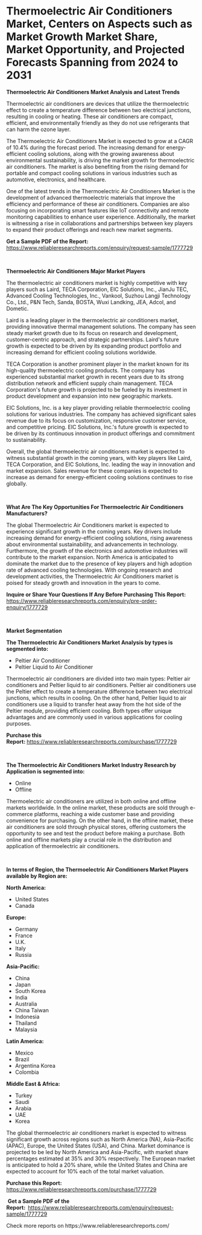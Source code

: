 <p><h1>Thermoelectric Air Conditioners Market, Centers on Aspects such as Market Growth Market Share, Market Opportunity, and Projected Forecasts Spanning from 2024 to 2031</h1></p><p><strong>Thermoelectric Air Conditioners Market Analysis and Latest Trends</strong></p>
<p><p>Thermoelectric air conditioners are devices that utilize the thermoelectric effect to create a temperature difference between two electrical junctions, resulting in cooling or heating. These air conditioners are compact, efficient, and environmentally friendly as they do not use refrigerants that can harm the ozone layer.</p><p>The Thermoelectric Air Conditioners Market is expected to grow at a CAGR of 10.4% during the forecast period. The increasing demand for energy-efficient cooling solutions, along with the growing awareness about environmental sustainability, is driving the market growth for thermoelectric air conditioners. The market is also benefiting from the rising demand for portable and compact cooling solutions in various industries such as automotive, electronics, and healthcare.</p><p>One of the latest trends in the Thermoelectric Air Conditioners Market is the development of advanced thermoelectric materials that improve the efficiency and performance of these air conditioners. Companies are also focusing on incorporating smart features like IoT connectivity and remote monitoring capabilities to enhance user experience. Additionally, the market is witnessing a rise in collaborations and partnerships between key players to expand their product offerings and reach new market segments.</p></p>
<p><strong>Get a Sample PDF of the Report:&nbsp;</strong> <a href="https://www.reliableresearchreports.com/enquiry/request-sample/1777729">https://www.reliableresearchreports.com/enquiry/request-sample/1777729</a></p>
<p>&nbsp;</p>
<p><strong>Thermoelectric Air Conditioners Major Market Players</strong></p>
<p><p>The thermoelectric air conditioners market is highly competitive with key players such as Laird, TECA Corporation, EIC Solutions, Inc., JianJu TEC, Advanced Cooling Technologies, Inc., Vankool, Suzhou Langji Technology Co., Ltd., P&N Tech, Sanda, BOSTA, Wuxi Landking, JEA, Adcol, and Dometic. </p><p>Laird is a leading player in the thermoelectric air conditioners market, providing innovative thermal management solutions. The company has seen steady market growth due to its focus on research and development, customer-centric approach, and strategic partnerships. Laird's future growth is expected to be driven by its expanding product portfolio and increasing demand for efficient cooling solutions worldwide.</p><p>TECA Corporation is another prominent player in the market known for its high-quality thermoelectric cooling products. The company has experienced substantial market growth in recent years due to its strong distribution network and efficient supply chain management. TECA Corporation's future growth is projected to be fueled by its investment in product development and expansion into new geographic markets.</p><p>EIC Solutions, Inc. is a key player providing reliable thermoelectric cooling solutions for various industries. The company has achieved significant sales revenue due to its focus on customization, responsive customer service, and competitive pricing. EIC Solutions, Inc.'s future growth is expected to be driven by its continuous innovation in product offerings and commitment to sustainability.</p><p>Overall, the global thermoelectric air conditioners market is expected to witness substantial growth in the coming years, with key players like Laird, TECA Corporation, and EIC Solutions, Inc. leading the way in innovation and market expansion. Sales revenue for these companies is expected to increase as demand for energy-efficient cooling solutions continues to rise globally.</p></p>
<p>&nbsp;</p>
<p><strong>What Are The Key Opportunities For Thermoelectric Air Conditioners Manufacturers?</strong></p>
<p><p>The global Thermoelectric Air Conditioners market is expected to experience significant growth in the coming years. Key drivers include increasing demand for energy-efficient cooling solutions, rising awareness about environmental sustainability, and advancements in technology. Furthermore, the growth of the electronics and automotive industries will contribute to the market expansion. North America is anticipated to dominate the market due to the presence of key players and high adoption rate of advanced cooling technologies. With ongoing research and development activities, the Thermoelectric Air Conditioners market is poised for steady growth and innovation in the years to come.</p></p>
<p><strong>Inquire or Share Your Questions If Any Before Purchasing This Report:</strong> <a href="https://www.reliableresearchreports.com/enquiry/pre-order-enquiry/1777729">https://www.reliableresearchreports.com/enquiry/pre-order-enquiry/1777729</a></p>
<p>&nbsp;</p>
<p><strong>Market Segmentation</strong></p>
<p><strong>The Thermoelectric Air Conditioners Market Analysis by types is segmented into:</strong></p>
<p><ul><li>Peltier Air Conditioner</li><li>Peltier Liquid to Air Conditioner</li></ul></p>
<p><p>Thermoelectric air conditioners are divided into two main types: Peltier air conditioners and Peltier liquid to air conditioners. Peltier air conditioners use the Peltier effect to create a temperature difference between two electrical junctions, which results in cooling. On the other hand, Peltier liquid to air conditioners use a liquid to transfer heat away from the hot side of the Peltier module, providing efficient cooling. Both types offer unique advantages and are commonly used in various applications for cooling purposes.</p></p>
<p><strong>Purchase this Report:&nbsp;</strong><a href="https://www.reliableresearchreports.com/purchase/1777729">https://www.reliableresearchreports.com/purchase/1777729</a></p>
<p>&nbsp;</p>
<p><strong>The Thermoelectric Air Conditioners Market Industry Research by Application is segmented into:</strong></p>
<p><ul><li>Online</li><li>Offline</li></ul></p>
<p><p>Thermoelectric air conditioners are utilized in both online and offline markets worldwide. In the online market, these products are sold through e-commerce platforms, reaching a wide customer base and providing convenience for purchasing. On the other hand, in the offline market, these air conditioners are sold through physical stores, offering customers the opportunity to see and test the product before making a purchase. Both online and offline markets play a crucial role in the distribution and application of thermoelectric air conditioners.</p></p>
<p>&nbsp;</p>
<p><strong>In terms of Region, the Thermoelectric Air Conditioners Market Players available by Region are:</strong></p>
<p>
    <p> <strong> North America: </strong>
        <ul>
            <li>United States</li>
            <li>Canada</li>
        </ul>
        </p> 
    <p> <strong> Europe: </strong>
        <ul>
            <li>Germany</li>
            <li>France</li>
            <li>U.K.</li>
            <li>Italy</li>
            <li>Russia</li>
        </ul>
        </p> 
    <p> <strong> Asia-Pacific: </strong>
        <ul>
            <li>China</li>
            <li>Japan</li>
            <li>South Korea</li>
            <li>India</li>
            <li>Australia</li>
            <li>China Taiwan</li>
            <li>Indonesia</li>
            <li>Thailand</li>
            <li>Malaysia</li>
        </ul>
        </p> 
    <p> <strong> Latin America: </strong>
        <ul>
            <li>Mexico</li>
            <li>Brazil</li>
            <li>Argentina Korea</li>
            <li>Colombia</li>
        </ul>
        </p> 
    <p> <strong> Middle East & Africa: </strong>
        <ul>
            <li>Turkey</li>
            <li>Saudi</li>
            <li>Arabia</li>
            <li>UAE</li>
            <li>Korea</li>
        </ul>
    </p>
    </p>
<p><p>The global thermoelectric air conditioners market is expected to witness significant growth across regions such as North America (NA), Asia-Pacific (APAC), Europe, the United States (USA), and China. Market dominance is projected to be led by North America and Asia-Pacific, with market share percentages estimated at 35% and 30% respectively. The European market is anticipated to hold a 20% share, while the United States and China are expected to account for 10% each of the total market valuation.</p></p>
<p><strong>Purchase this Report: </strong><a href="https://www.reliableresearchreports.com/purchase/1777729">https://www.reliableresearchreports.com/purchase/1777729</a></p>
<p>&nbsp;<strong>Get a Sample PDF of the Report:&nbsp;&nbsp;</strong><a href="https://www.reliableresearchreports.com/enquiry/request-sample/1777729">https://www.reliableresearchreports.com/enquiry/request-sample/1777729</a></p>
<p><strong></strong></p>
<p>Check more reports on https://www.reliableresearchreports.com/</p>